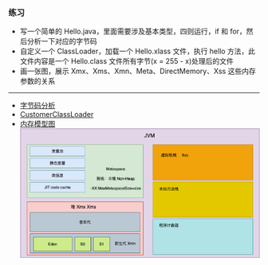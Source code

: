 ### 练习

+ 写一个简单的 Hello.java，里面需要涉及基本类型，四则运行，if 和 for，然后分析一下对应的字节码
+ 自定义一个 ClassLoader，加载一个 Hello.xlass 文件，执行 hello 方法，此文件内容是一个 Hello.class 文件所有字节(x = 255 - x)处理后的文件
+ 画一张图，展示 Xmx、Xms、Xmn、Meta、DirectMemory、Xss 这些内存参数的关系

---

+ [字节码分析](https://github.com/coderlmm/java-developer-guide-samples/blob/main/docs/01_jvm/ByteCode.javap)
+ [CustomerClassLoader](https://github.com/coderlmm/java-developer-guide-samples/blob/main/thinking-in-java/src/main/java/com/doudou/jvm/classloader/CustomClassLoader.java)
+ [内存模型图](https://github.com/coderlmm/java-developer-guide-samples/blob/main/docs/01_jvm/jvm.png)
![](https://raw.githubusercontent.com/coderlmm/java-developer-guide-samples/main/docs/01_jvm/jvm.png)